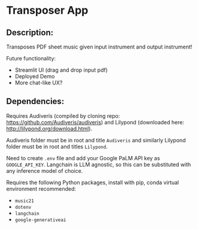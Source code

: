 # Transposer App

## Description:
Transposes PDF sheet music given input instrument and output instrument! 

Future functionality:
- Streamlit UI (drag and drop input pdf)
- Deployed Demo
- More chat-like UX?

## Dependencies:
Requires Audiveris (compiled by cloning repo: https://github.com/Audiveris/audiveris) and Lilypond (downloaded here: http://lilypond.org/download.html).

Audiveris folder must be in root and title `Audiveris` and similarly Lilypond folder must be in root and titles `Lilypond`.

Need to create `.env` file and add your Google PaLM API key as `GOOGLE_API_KEY`. Langchain is LLM agnostic, so this can be substituted with any inference model of choice.

Requires the following Python packages, install with pip, conda virtual environment recommended:
- `music21`
- `dotenv`
- `langchain`
- `google-generativeai`

